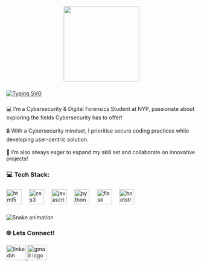 <div align="center">
  <img height="200" src="https://i.pinimg.com/736x/0d/fc/58/0dfc58edcfbe85261643ae719906e799.jpg"  />
</div>

###

<a href="https://git.io/typing-svg"><img src="https://readme-typing-svg.demolab.com?font=Fira+Code&pause=1000&width=435&lines=Cybersecurity+Student" alt="Typing SVG" /></a>

###

<p align="left">💻 I’m a Cybersecurity & Digital Forensics Student at NYP, passionate about exploring the fields Cybersecurity has to offer!<br><br>🔒 With a Cybersecurity mindset, I prioritise secure coding practices while developing user-centric solution.<br><br>🌱 I’m also always eager to expand my skill set and collaborate on innovative projects!</p>

###

<h3 align="left">💻 Tech Stack:</h3>

###

<div align="left">
  <img src="https://cdn.jsdelivr.net/gh/devicons/devicon/icons/html5/html5-original.svg" height="40" alt="html5 logo"  />
  <img width="12" />
  <img src="https://cdn.jsdelivr.net/gh/devicons/devicon/icons/css3/css3-original.svg" height="40" alt="css3 logo"  />
  <img width="12" />
  <img src="https://cdn.jsdelivr.net/gh/devicons/devicon/icons/javascript/javascript-original.svg" height="40" alt="javascript logo"  />
  <img width="12" />
  <img src="https://cdn.jsdelivr.net/gh/devicons/devicon/icons/python/python-original.svg" height="40" alt="python logo"  />
  <img width="12" />
  <img src="https://cdn.jsdelivr.net/gh/devicons/devicon/icons/flask/flask-original.svg" height="40" alt="flask logo"  />
  <img width="12" />
  <img src="https://cdn.jsdelivr.net/gh/devicons/devicon/icons/bootstrap/bootstrap-original.svg" height="40" alt="bootstrap logo"  />
</div>

###

<img src="https://raw.githubusercontent.com/mrpertama/mrpertama/output/snake.svg" alt="Snake animation" />

###

<h3 align="left">🌐 Lets Connect!</h3>

###

<div align="left">
  <a href="https://www.linkedin.com/in/kerndall-pertama/" target="_blank">
    <img src="https://raw.githubusercontent.com/maurodesouza/profile-readme-generator/master/src/assets/icons/social/linkedin/default.svg" width="52" height="40" alt="linkedin logo"  />
  </a>
  <a href="kerndallp@gmail.com" target="_blank">
    <img src="https://raw.githubusercontent.com/maurodesouza/profile-readme-generator/master/src/assets/icons/social/gmail/default.svg" width="52" height="40" alt="gmail logo"  />
  </a>
</div>

###
